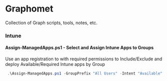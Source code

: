# Graphomet

Collection of Graph scripts, tools, notes, etc.

### Intune

#### Assign-ManagedApps.ps1 - Select and Assign Intune Apps to Groups
Use an app registration to with required permissions to Include/Exclude and deploy Available/Required Intune apps by Group

```powershell
 .\Assign-ManagedApps.ps1 -GroupPrefix "All Users" -Intent "Available"
```
